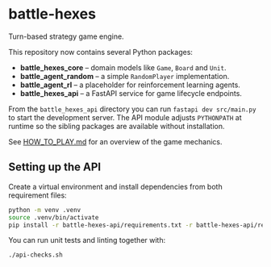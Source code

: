 # battle-hexes

Turn-based strategy game engine.

This repository now contains several Python packages:

- **battle_hexes_core** – domain models like `Game`, `Board` and `Unit`.
- **battle_agent_random** – a simple `RandomPlayer` implementation.
- **battle_agent_rl** – a placeholder for reinforcement learning agents.
- **battle_hexes_api** – a FastAPI service for game lifecycle endpoints.

From the ``battle_hexes_api`` directory you can run ``fastapi dev src/main.py``
to start the development server. The API module adjusts ``PYTHONPATH`` at
runtime so the sibling packages are available without installation.

See [HOW_TO_PLAY.md](HOW_TO_PLAY.md) for an overview of the game mechanics.

## Setting up the API

Create a virtual environment and install dependencies from both requirement files:

```bash
python -m venv .venv
source .venv/bin/activate
pip install -r battle-hexes-api/requirements.txt -r battle-hexes-api/requirements-test.txt
```

You can run unit tests and linting together with:

```bash
./api-checks.sh
```

